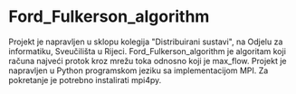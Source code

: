 # Ford_Fulkerson_algorithm
Projekt je napravljen u sklopu kolegija "Distribuirani sustavi", na Odjelu za informatiku, Sveučilišta u Rijeci. 
Ford_Fulkerson_algorithm je algoritam koji računa najveći protok kroz mrežu toka odnosno koji je max_flow.
Projekt je napravljen u Python programskom jeziku sa implementacijom MPI. Za pokretanje je potrebno instalirati mpi4py.
